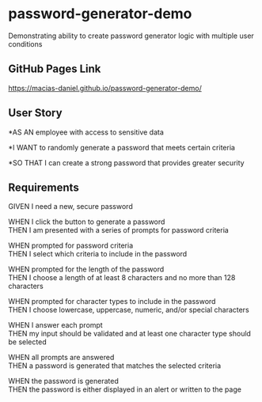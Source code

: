 # password-generator-demo
Demonstrating ability to create password generator logic with multiple user conditions

## GitHub Pages Link
https://macias-daniel.github.io/password-generator-demo/

## User Story

*AS AN employee with access to sensitive data

*I WANT to randomly generate a password that meets certain criteria

*SO THAT I can create a strong password that provides greater security

## Requirements

GIVEN I need a new, secure password

WHEN I click the button to generate a password <br>
THEN I am presented with a series of prompts for password criteria


WHEN prompted for password criteria <br>
THEN I select which criteria to include in the password


WHEN prompted for the length of the password <br>
THEN I choose a length of at least 8 characters and no more than 128 characters


WHEN prompted for character types to include in the password <br>
THEN I choose lowercase, uppercase, numeric, and/or special characters


WHEN I answer each prompt <br>
THEN my input should be validated and at least one character type should be selected


WHEN all prompts are answered <br>
THEN a password is generated that matches the selected criteria


WHEN the password is generated <br>
THEN the password is either displayed in an alert or written to the page


